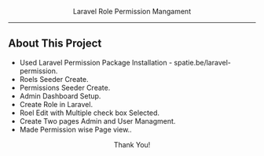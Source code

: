 <p align="center">Laravel Role Permission Mangament</p>
<hr/>

## About This Project

- Used Laravel Permission Package Installation - spatie.be/laravel-permission.
- Roels Seeder Create.
- Permissions Seeder Create.
- Admin Dashboard Setup.
- Create Role in Laravel.
- Roel Edit with Multiple check box Selected.
- Create Two pages Admin and User Managment.
- Made Permission wise Page view..
 
 
<p align="center">Thank You!</p>
